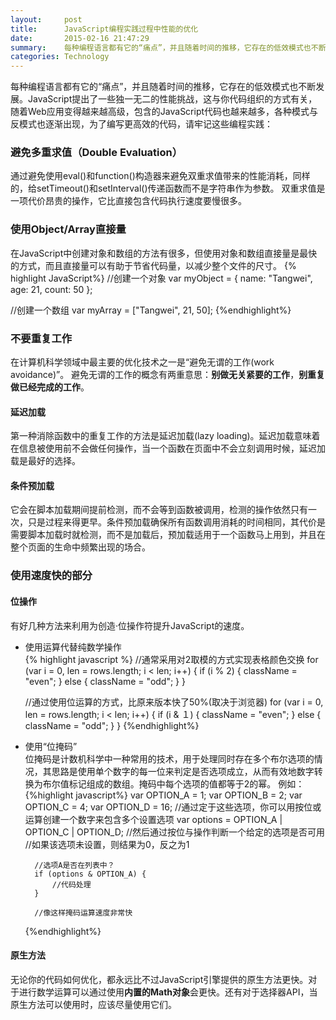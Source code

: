 ```yaml
---
layout:     post
title:      JavaScript编程实践过程中性能的优化
date:       2015-02-16 21:47:29
summary:    每种编程语言都有它的“痛点”，并且随着时间的推移，它存在的低效模式也不断发展。JavaScript提出了一些独一无二的性能挑战，这与你代码组织的方式有关，随着Web应用变得越来越高级，包含的JavaScript代码也越来越多，各种模式与反模式也逐渐出现，为了编写更高效的代码，请牢记这些编程实践 ...
categories: Technology 
---
```


每种编程语言都有它的“痛点”，并且随着时间的推移，它存在的低效模式也不断发展。JavaScript提出了一些独一无二的性能挑战，这与你代码组织的方式有关，随着Web应用变得越来越高级，包含的JavaScript代码也越来越多，各种模式与反模式也逐渐出现，为了编写更高效的代码，请牢记这些编程实践：

### 避免多重求值（Double Evaluation）
通过避免使用eval()和function()构造器来避免双重求值带来的性能消耗，同样的，给setTimeout()和setInterval()传递函数而不是字符串作为参数。
双重求值是一项代价昂贵的操作，它比直接包含代码执行速度要慢很多。

### 使用Object/Array直接量
在JavaScript中创建对象和数组的方法有很多，但使用对象和数组直接量是最快的方式，而且直接量可以有助于节省代码量，以减少整个文件的尺寸。
{% highlight JavaScript%}
//创建一个对象
var myObject = {
    name: "Tangwei",
    age: 21,
    count: 50
};

//创建一个数组
var myArray = ["Tangwei", 21, 50];
{%endhighlight%}

### 不要重复工作
在计算机科学领域中最主要的优化技术之一是“避免无谓的工作(work avoidance)”。
避免无谓的工作的概念有两重意思：**别做无关紧要的工作**，**别重复做已经完成的工作**。

#### 延迟加载
第一种消除函数中的重复工作的方法是延迟加载(lazy loading)。延迟加载意味着在信息被使用前不会做任何操作，当一个函数在页面中不会立刻调用时候，延迟加载是最好的选择。

#### 条件预加载  
它会在脚本加载期间提前检测，而不会等到函数被调用，检测的操作依然只有一次，只是过程来得更早。条件预加载确保所有函数调用消耗的时间相同，其代价是需要脚本加载时就检测，而不是加载后，预加载适用于一个函数马上用到，并且在整个页面的生命中频繁出现的场合。

### 使用速度快的部分

#### 位操作
有好几种方法来利用为创造·位操作符提升JavaScript的速度。

 - 使用运算代替纯数学操作  
  {% highlight javascript %}
        //通常采用对2取模的方式实现表格颜色交换
    for (var i = 0, len = rows.length; i < len; i++) {
        if (i % 2) {
            className = "even";
        } else {
            className = "odd";
        }
    }

    //通过使用位运算的方式，比原来版本快了50%(取决于浏览器)
    for (var i = 0, len = rows.length; i < len; i++) {
        if (i & １) {
            className = "even";
        } else {
            className = "odd";
        }
    }
  {%endhighlight%}

 - 使用“位掩码”  
    位掩码是计数机科学中一种常用的技术，用于处理同时存在多个布尔选项的情况，其思路是使用单个数字的每一位来判定是否选项成立，从而有效地数字转换为布尔值标记组成的数组。掩码中每个选项的值都等于2的幂。
    例如：
  {%highlight javascript%}
         var OPTION_A = 1;
         var OPTION_B = 2;
         var OPTION_C = 4;
         var OPTION_D = 16;
         //通过定于这些选项，你可以用按位或运算创建一个数字来包含多个设置选项
         var options = OPTION_A | OPTION_C | OPTION_D;
         //然后通过按位与操作判断一个给定的选项是否可用
         //如果该选项未设置，则结果为0，反之为1

         //选项A是否在列表中？
         if (options & OPTION_A) {
             //代码处理
         }

         //像这样掩码运算速度非常快
    {%endhighlight%}

#### 原生方法
无论你的代码如何优化，都永远比不过JavaScript引擎提供的原生方法更快。对于进行数学运算可以通过使用**内置的Math对象**会更快。还有对于选择器API，当原生方法可以使用时，应该尽量使用它们。




